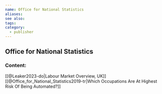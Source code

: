 ```yaml
---
name: Office for National Statistics
aliases:
see also:
tags:
category:
  - publisher
---
```


## Office for National Statistics

### Content:
[[@Leaker2023-do|Labour Market Overview, UK]]
[[@Office_for_National_Statistics2019-tr|Which Occupations Are At Highest Risk Of Being Automated?]]